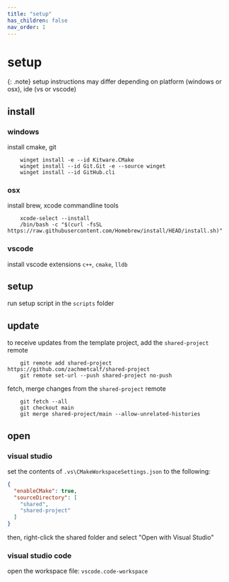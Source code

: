 ```yaml
---
title: "setup"
has_children: false
nav_order: 1
---
```


# setup

{: .note}
setup instructions may differ depending on platform (windows or osx), ide (vs or vscode)

## install

### windows

install cmake, git
```
    winget install -e --id Kitware.CMake
    winget install --id Git.Git -e --source winget
    winget install --id GitHub.cli
```

### osx

install brew, xcode commandline tools
```
    xcode-select --install
    /bin/bash -c "$(curl -fsSL https://raw.githubusercontent.com/Homebrew/install/HEAD/install.sh)"
```

### vscode

install vscode extensions `c++`, `cmake`, `lldb`

## setup

run setup script in the `scripts` folder

## update

to receive updates from the template project, add the `shared-project` remote

```
    git remote add shared-project https://github.com/zachmetcalf/shared-project
    git remote set-url --push shared-project no-push
```

fetch, merge changes from the `shared-project` remote

```
    git fetch --all
    git checkout main
    git merge shared-project/main --allow-unrelated-histories
```

## open

### visual studio

set the contents of `.vs\CMakeWorkspaceSettings.json` to the following:

```json
{
  "enableCMake": true,
  "sourceDirectory": [
    "shared",
    "shared-project"
  ]
}
```

then, right-click the shared folder and select "Open with Visual Studio"

### visual studio code

open the workspace file: `vscode.code-workspace`

